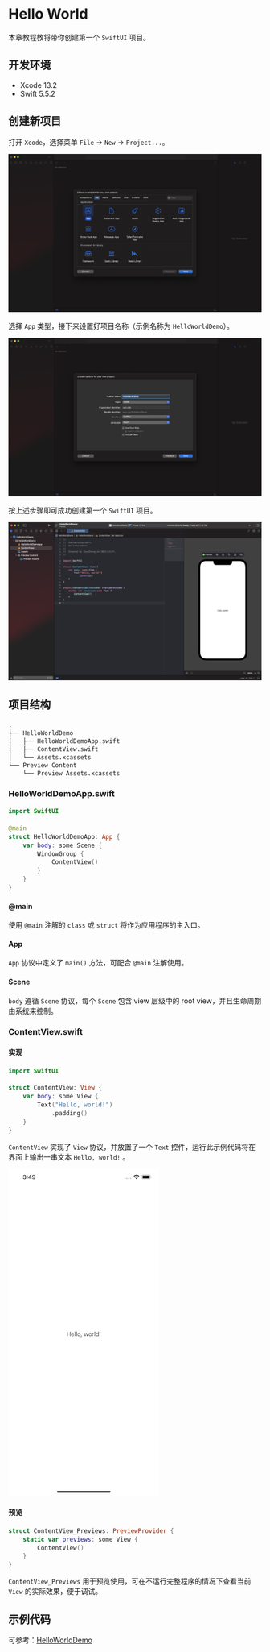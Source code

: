 # Hello World

本章教程教将带你创建第一个 `SwiftUI` 项目。

## 开发环境

* Xcode 13.2
* Swift 5.5.2

## 创建新项目

打开 `Xcode`，选择菜单 `File` -> `New` -> `Project...`。

![xcode_new_project_1](img/xcode_new_project_1.png)

选择 `App` 类型，接下来设置好项目名称（示例名称为 `HelloWorldDemo`）。

![xcode_new_project_2](img/xcode_new_project_2.png)

按上述步骤即可成功创建第一个 `SwiftUI` 项目。

![xcode_new_project_3](img/xcode_new_project_3.png)

## 项目结构

```shell
.
├── HelloWorldDemo
│   ├── HelloWorldDemoApp.swift
│   ├── ContentView.swift
│   └── Assets.xcassets
└── Preview Content
    └── Preview Assets.xcassets
```

### HelloWorldDemoApp.swift

```swift
import SwiftUI

@main
struct HelloWorldDemoApp: App {
    var body: some Scene {
        WindowGroup {
            ContentView()
        }
    }
}
```

#### @main

使用 `@main` 注解的 `class` 或 `struct` 将作为应用程序的主入口。

#### App

`App` 协议中定义了 `main()` 方法，可配合 `@main` 注解使用。

#### Scene

`body` 遵循 `Scene` 协议，每个 `Scene` 包含 view 层级中的 root view，并且生命周期由系统来控制。

### ContentView.swift

#### 实现

```swift
import SwiftUI

struct ContentView: View {
    var body: some View {
        Text("Hello, world!")
            .padding()
    }
}
```

`ContentView` 实现了 `View` 协议，并放置了一个 `Text` 控件，运行此示例代码将在界面上输出一串文本 `Hello, world!` 。

![hello_world](img/hello_world.png)

#### 预览

```swift
struct ContentView_Previews: PreviewProvider {
    static var previews: some View {
        ContentView()
    }
}
```

`ContentView_Previews` 用于预览使用，可在不运行完整程序的情况下查看当前 `View` 的实际效果，便于调试。

## 示例代码

可参考：[HelloWorldDemo](https://github.com/CaryZheng/SwiftUI-Tutorial/tree/master/code/HelloWorldDemo)